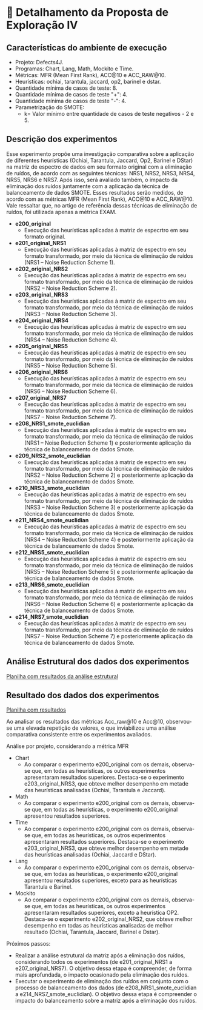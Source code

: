 # 🔬 Detalhamento da Proposta de Exploração IV

## Características do ambiente de execução
- Projeto: Defects4J.
- Programas: Chart, Lang, Math, Mockito e Time.
- Métricas: MFR (Mean First Rank), ACC@10 e ACC_RAW@10.
- Heurísticas: ochiai, tarantula, jaccard, op2, barinel e dstar.
- Quantidade mínima de casos de teste: 8.
- Quantidade mínima de casos de teste "+": 4.
- Quantidade mínima de casos de teste "-": 4.
- Parametrização do SMOTE:
  - k= Valor mínimo entre quantidade de casos de teste negativos - 2 e 5.

## Descrição dos experimentos
Esse experimento propõe uma investigação comparativa sobre a aplicação de diferentes heurísticas (Ochiai, Tarantula, Jaccard, Op2, Barinel e DStar) na matriz de espectro de dados em seu formato original com a eliminação de ruídos, de acordo com as seguintes técnicas: NRS1, NRS2, NRS3, NRS4, NRS5, NRS6 e NRS7. Após isso, será avaliado também, o impacto da eliminação dos ruídos juntamente com a aplicação da técnica de balanceamento de dados SMOTE. Esses resultados serão medidos, de acordo com as métricas MFR (Mean First Rank), ACC@10 e ACC_RAW@10. Vale ressaltar que, no artigo de referência dessas técnicas de eliminação de ruídos, foi utilizada apenas a métrica EXAM.

- **e200_original**
  - Execução das heurísticas aplicadas à matriz de especrtro em seu formato original.
- **e201_original_NRS1**
  - Execução das heurísticas aplicadas à matriz de espectro em seu formato transformado, por meio da técnica de eliminação de ruídos (NRS1 – Noise Reduction Scheme 1). 
- **e202_original_NRS2**
  - Execução das heurísticas aplicadas à matriz de espectro em seu formato transformado, por meio da técnica de eliminação de ruídos (NRS2 – Noise Reduction Scheme 2). 
- **e203_original_NRS3**
  - Execução das heurísticas aplicadas à matriz de espectro em seu formato transformado, por meio da técnica de eliminação de ruídos (NRS3 – Noise Reduction Scheme 3). 
- **e204_original_NRS4**
  - Execução das heurísticas aplicadas à matriz de espectro em seu formato transformado, por meio da técnica de eliminação de ruídos (NRS4 – Noise Reduction Scheme 4). 
- **e205_original_NRS5**
  - Execução das heurísticas aplicadas à matriz de espectro em seu formato transformado, por meio da técnica de eliminação de ruídos (NRS5 – Noise Reduction Scheme 5). 
- **e206_original_NRS6**
  - Execução das heurísticas aplicadas à matriz de espectro em seu formato transformado, por meio da técnica de eliminação de ruídos (NRS6 – Noise Reduction Scheme 6). 
- **e207_original_NRS7**
  - Execução das heurísticas aplicadas à matriz de espectro em seu formato transformado, por meio da técnica de eliminação de ruídos (NRS7 – Noise Reduction Scheme 7). 
- **e208_NRS1_smote_euclidian**
  - Execução das heurísticas aplicadas à matriz de espectro em seu formato transformado, por meio da técnica de eliminação de ruídos (NRS1 – Noise Reduction Scheme 1) e posteriormente aplicação da técnica de balanceamento de dados Smote. 
- **e209_NRS2_smote_euclidian**
  - Execução das heurísticas aplicadas à matriz de espectro em seu formato transformado, por meio da técnica de eliminação de ruídos (NRS2 – Noise Reduction Scheme 2) e posteriormente aplicação da técnica de balanceamento de dados Smote. 
- **e210_NRS3_smote_euclidian**
  - Execução das heurísticas aplicadas à matriz de espectro em seu formato transformado, por meio da técnica de eliminação de ruídos (NRS3 – Noise Reduction Scheme 3) e posteriormente aplicação da técnica de balanceamento de dados Smote. 
- **e211_NRS4_smote_euclidian**
  - Execução das heurísticas aplicadas à matriz de espectro em seu formato transformado, por meio da técnica de eliminação de ruídos (NRS4 – Noise Reduction Scheme 4) e posteriormente aplicação da técnica de balanceamento de dados Smote. 
- **e212_NRS5_smote_euclidian**
  - Execução das heurísticas aplicadas à matriz de espectro em seu formato transformado, por meio da técnica de eliminação de ruídos (NRS5 – Noise Reduction Scheme 5) e posteriormente aplicação da técnica de balanceamento de dados Smote. 
- **e213_NRS6_smote_euclidian**
  - Execução das heurísticas aplicadas à matriz de espectro em seu formato transformado, por meio da técnica de eliminação de ruídos (NRS6 – Noise Reduction Scheme 6) e posteriormente aplicação da técnica de balanceamento de dados Smote. 
- **e214_NRS7_smote_euclidian**
  - Execução das heurísticas aplicadas à matriz de espectro em seu formato transformado, por meio da técnica de eliminação de ruídos (NRS7 – Noise Reduction Scheme 7) e posteriormente aplicação da técnica de balanceamento de dados Smote.
 
 ## Análise Estrutural dos dados dos experimentos
  [Planilha com resultados da análise estrutural](https://docs.google.com/spreadsheets/d/e/2PACX-1vRxBhUWZfG_yJoFMpFyRFnhXbK-mqb16q55vAimD5zcNqWa0mhV8cuCYlT5bvuidQ/pubhtml?gid=1774065543&single=true)

 ## Resultado dos dados dos experimentos
 [Planilha com resultados](https://docs.google.com/spreadsheets/d/e/2PACX-1vRxBhUWZfG_yJoFMpFyRFnhXbK-mqb16q55vAimD5zcNqWa0mhV8cuCYlT5bvuidQ/pubhtml?gid=727601908&single=true)

Ao analisar os resultados das métricas Acc_raw@10 e Acc@10, observou-se uma elevada repetição de valores, o que inviabilizou uma análise comparativa consistente entre os experimentos avaliados.

Análise por projeto, considerando a métrica MFR
  - Chart
    - Ao comparar o experimento e200_original com os demais, observa-se que, em todas as heurísticas, os outros experimentos apresentaram resultados superiores. Destaca-se o experimento e203_original_NRS3, que obteve melhor desempenho em metade das heurísticas analisadas (Ochiai, Tarantula e Jaccard).
  - Math
    - Ao comparar o experimento e200_original com os demais, observa-se que, em todas as heurísticas, o experimento e200_original apresentou resultados superiores.
  - Time
    - Ao comparar o experimento e200_original com os demais, observa-se que, em todas as heurísticas, os outros experimentos apresentaram resultados superiores. Destaca-se o experimento e203_original_NRS3, que obteve melhor desempenho em metade das heurísticas analisadas (Ochiai, Jaccard e DStar).
  - Lang
    - Ao comparar o experimento e200_original com os demais, observa-se que, em todas as heurísticas, o experimento e200_original apresentou resultados superiores, exceto para as heurísticas Tarantula e Barinel.
  - Mockito
    - Ao comparar o experimento e200_original com os demais, observa-se que, em todas as heurísticas, os outros experimentos apresentaram resultados superiores, exceto a heurística OP2. Destaca-se o experimento e202_original_NRS2, que obteve melhor desempenho em todas as heurísticas analisadas de melhor resultado (Ochiai, Tarantula, Jaccard, Barinel e Dstar).

Próximos passos:
  - Realizar a análise estrutural da matriz após a eliminação dos ruídos, considerando todos os experimentos (de e201_original_NRS1 a e207_original_NRS7). O objetivo dessa etapa é compreender, de forma mais aprofundada, o impacto ocasionado pela eliminação dos ruídos.
  - Executar o experimento de eliminação dos ruídos em conjunto com o processo de balanceamento dos dados (de e208_NRS1_smote_euclidian a e214_NRS7_smote_euclidian). O objetivo dessa etapa é compreender o impacto do balanceamento sobre a matriz após a eliminação dos ruídos.
